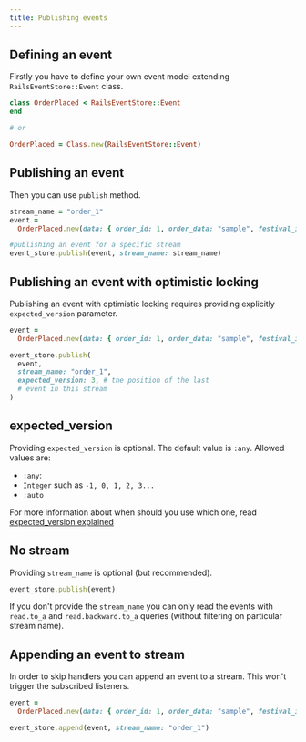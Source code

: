 ```yaml
---
title: Publishing events
---
```


## Defining an event

Firstly you have to define your own event model extending `RailsEventStore::Event` class.

```ruby
class OrderPlaced < RailsEventStore::Event
end

# or

OrderPlaced = Class.new(RailsEventStore::Event)
```

## Publishing an event

Then you can use `publish` method.

```ruby
stream_name = "order_1"
event =
  OrderPlaced.new(data: { order_id: 1, order_data: "sample", festival_id: "b2d506fd-409d-4ec7-b02f-c6d2295c7edd" })

#publishing an event for a specific stream
event_store.publish(event, stream_name: stream_name)
```

## Publishing an event with optimistic locking

Publishing an event with optimistic locking requires providing explicitly `expected_version` parameter.

```ruby
event =
  OrderPlaced.new(data: { order_id: 1, order_data: "sample", festival_id: "b2d506fd-409d-4ec7-b02f-c6d2295c7edd" })

event_store.publish(
  event,
  stream_name: "order_1",
  expected_version: 3, # the position of the last
  # event in this stream
)
```

## expected_version

Providing `expected_version` is optional. The default value is `:any`.
Allowed values are:

- `:any`:
- `Integer` such as `-1, 0, 1, 2, 3...`
- `:auto`

For more information about when should you use which one, read [expected_version explained](/docs/v1/expected_version/)

## No stream

Providing `stream_name` is optional (but recommended).

```ruby
event_store.publish(event)
```

If you don't provide the `stream_name` you can only read the events with `read.to_a` and `read.backward.to_a` queries (without filtering on particular stream name).

## Appending an event to stream

In order to skip handlers you can append an event to a stream. This won't trigger the subscribed listeners.

```ruby
event =
  OrderPlaced.new(data: { order_id: 1, order_data: "sample", festival_id: "b2d506fd-409d-4ec7-b02f-c6d2295c7edd" })

event_store.append(event, stream_name: "order_1")
```
